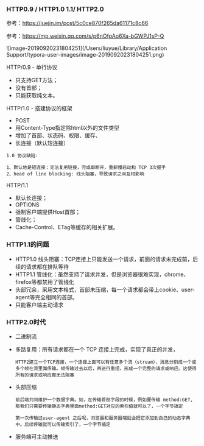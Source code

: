 ### HTTP0.9 / HTTP1.0  1.1/ HTTP2.0

参考：https://juejin.im/post/5c0ce870f265da61171c8c66

参考：https://mp.weixin.qq.com/s/p6nOfpAo6Xa-bGWPJ1sP-Q

![image-20190920231804251](/Users/liuyue/Library/Application Support/typora-user-images/image-20190920231804251.png)

HTTP/0.9 - 单行协议

- 只支持GET方法；
- 没有首部；
- 只能获取纯文本。



HTTP/1.0 - 搭建协议的框架

- POST
- 用Content-Type指定除html以外的文件类型
- 增加了首部、状态码、权限、缓存、
- 长连接（默认短连接）

```JS
1.0 协议缺陷:

1、默认地是短连接：无法复用链接，完成即断开，重新慢启动和 TCP 3次握手
2、head of line blocking: 线头阻塞，导致请求之间互相影响
```



HTTP/1.1

- 默认长连接；
- OPTIONS
- 强制客户端提供Host首部；
- 管线化；
- Cache-Control、ETag等缓存的相关扩展。



### HTTP1.1的问题

- HTTP1.0 线头阻塞：TCP连接上只能发送一个请求，前面的请求未完成前，后续的请求都在排队等待
- HTTP1.1 管线化：虽然支持了请求并发，但是浏览器很难实现，chrome、firefox等都禁用了管线化
- 头部冗余，采用文本格式，首部未压缩，每一个请求都会带上cookie、user-agent等完全相同的首部。
- 只能客户端主动请求

### HTTP2.0时代

- 二进制流

- 多路复用：所有请求都在一个 TCP 连接上完成，实现了真正的并发，

  ```JS
  HTTP2建立一个TCP连接，一个连接上面可以有任意多个流（stream），消息分割成一个或多个帧在流里面传输。帧传输过去以后，再进行重组，形成一个完整的请求或响应。这使得所有的请求或响应都无法阻塞
  ```

- 头部压缩

  ```JS
  前后端共同维护一个数据字典。如，在传输首部字段的时候，例如要传输 method:GET, 那我们只需要传输静态字典里面method:GET对应的索引值就可以了，一个字节搞定
  
  第一次传输过user-agent 之后呢，浏览器和服务器端就会把它添加到自己的动态字典中。后续传输就可以传输索引了，一个字节搞定
  ```

- 服务端可主动推送

